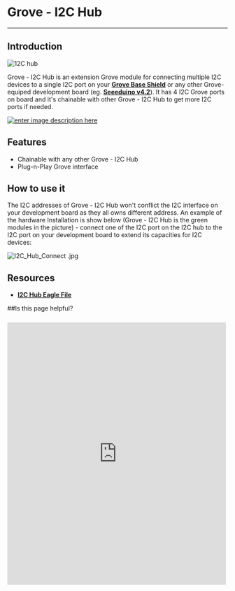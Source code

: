 # Grove - I2C Hub
----------
## Introduction ##

![12C hub](https://statics3.seeedstudio.com/images/product/12C%20hub.jpg)

Grove - I2C Hub is an extension Grove module for connecting multiple I2C devices to a single I2C port on your **[Grove Base Shield](https://www.seeedstudio.com/item_detail.html?p_id=1378)** or any other Grove-equiped development board (eg. **[Seeeduino v4.2](https://www.seeedstudio.com/item_detail.html?p_id=2517)**).   It has 4 I2C Grove ports on board and it's chainable with other Grove - I2C Hub to get more I2C ports if needed.

[![enter image description here](http://www.seeedstudio.com/wiki/images/thumb/d/d0/Get_One_Now_Banner.png/150px-Get_One_Now_Banner.png)](https://www.seeedstudio.com/item_detail.html?p_id=851)

## Features ##
- Chainable with any other Grove - I2C Hub
- Plug-n-Play Grove interface


## How to use it ##
The I2C addresses of Grove - I2C Hub won't conflict the I2C interface on your development board as  they all owns different address. An example of the hardware Installation is show below (Grove - I2C Hub is the green modules in the picture) - connect one of the I2C port on the I2C hub to the I2C port on your development board to extend its capacities for I2C devices:

![I2C_Hub_Connect .jpg](http://www.seeedstudio.com/wiki/images/3/3f/I2C_Hub_Connect.jpg)


## Resources ##
- **[I2C Hub Eagle File](http://www.seeedstudio.com/wiki/images/2/25/I2C_Hub_Eagle_File.zip)**


##Is this page helpful?
<iframe style="height: 600px; width: 500px; margin: 10px 0 10px;" allowTransparency="true" src="https://www.surveymonkey.com/r/8LLY93R" frameborder="0"></iframe>